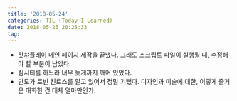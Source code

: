 ```yaml
---
title: '2018-05-24'
categories: TIL (Today I Learned)
date: 2018-05-25 20:25:33
tag:
---
```


- 왓챠플레이 메인 페이지 제작을 끝냈다. 그래도 스크립트 파일이 실행될 때, 수정해야 할 부분이 남았다.
- 심시티를 하느라 너무 늦게까지 깨어 있었다.
- 만도가 로빈 킨로스를 알고 있어서 정말 기뻤다. 디자인과 미술에 대한, 이렇게 즐거운 대화한 건 대체 얼마만인가.